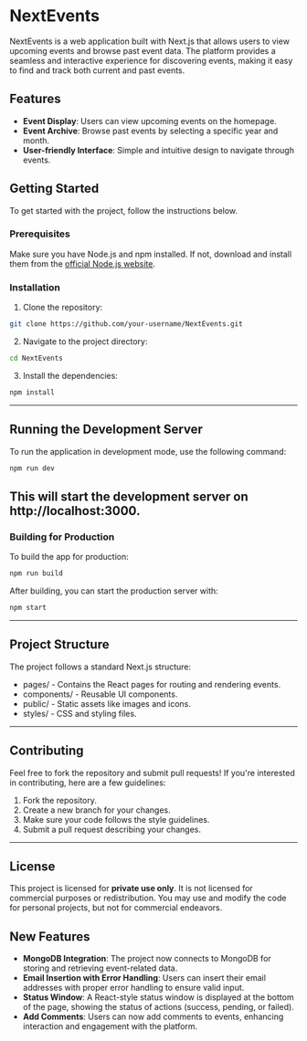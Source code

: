 
# NextEvents

NextEvents is a web application built with Next.js that allows users to view upcoming events and browse past event data. The platform provides a seamless and interactive experience for discovering events, making it easy to find and track both current and past events.

## Features

- **Event Display**: Users can view upcoming events on the homepage.
- **Event Archive**: Browse past events by selecting a specific year and month.
- **User-friendly Interface**: Simple and intuitive design to navigate through events.

## Getting Started

To get started with the project, follow the instructions below.

### Prerequisites

Make sure you have Node.js and npm installed. If not, download and install them from the [official Node.js website](https://nodejs.org/).

### Installation

1. Clone the repository:
```bash
git clone https://github.com/your-username/NextEvents.git
```

2. Navigate to the project directory:
```bash
cd NextEvents
```

3. Install the dependencies:
```bash
npm install
```

---
## Running the Development Server
To run the application in development mode, use the following command:
```bash
npm run dev
```

**This will start the development server on http://localhost:3000.**
---
### Building for Production
To build the app for production:
```bash
npm run build
```

After building, you can start the production server with:
```bash
npm start
```

---
## Project Structure
The project follows a standard Next.js structure:
- pages/ - Contains the React pages for routing and rendering events.
- components/ - Reusable UI components.
- public/ - Static assets like images and icons.
- styles/ - CSS and styling files.
---
## Contributing
Feel free to fork the repository and submit pull requests! If you're interested in contributing, here are a few guidelines:
1. Fork the repository.
2. Create a new branch for your changes.
3. Make sure your code follows the style guidelines.
4. Submit a pull request describing your changes.
---
## License

This project is licensed for **private use only**. It is not licensed for commercial purposes or redistribution. You may use and modify the code for personal projects, but not for commercial endeavors.

## New Features

- **MongoDB Integration**: The project now connects to MongoDB for storing and retrieving event-related data.
- **Email Insertion with Error Handling**: Users can insert their email addresses with proper error handling to ensure valid input.
- **Status Window**: A React-style status window is displayed at the bottom of the page, showing the status of actions (success, pending, or failed).
- **Add Comments**: Users can now add comments to events, enhancing interaction and engagement with the platform.
